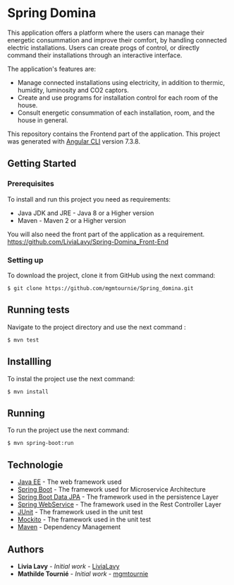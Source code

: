 # Spring Domina

This application offers a platform where the users can manage their energetic consummation and improve their comfort, by handling connected electric installations. Users can create progs of control, or directly command their installations through an interactive interface.

The application's features are:

- Manage connected installations using electricity, in addition to thermic, humidity, luminosity and CO2 captors.
- Create and use programs for installation control for each room of the house.
- Consult energetic consummation of each installation, room, and the house in general.

This repository contains the Frontend part of the application.
This project was generated with [Angular CLI](https://github.com/angular/angular-cli) version 7.3.8.

## Getting Started
### Prerequisites
To install and run this project you need as requirements:

 * Java JDK and JRE - Java 8 or a Higher version
 * Maven - Maven 2 or a Higher version

You will also need the front part of the application as a requirement.
https://github.com/LiviaLavy/Spring-Domina_Front-End
 
### Setting up
To download the project, clone it from GitHub using the next command:

```
$ git clone https://github.com/mgmtournie/Spring_domina.git
```
## Running tests

Navigate to the project directory and use the next command : 

 ````
 $ mvn test 
````

## Installling 

To instal the project use the next command:
````
$ mvn install 
````
## Running 

To run the project use the next command:
````* 
$ mvn spring-boot:run
````

## Technologie 

* [Java EE](https://www.oracle.com/technetwork/java/javaee/overview/index.html) - The web framework used
* [Spring Boot](https://spring.io/projects/spring-boot) - The framework used for Microservice Architecture
* [Spring Boot Data JPA](https://spring.io/projects/spring-data-jpa) - The framework used in the persistence Layer
* [Spring WebService](https://spring.io/projects/spring-ws) -  The framework used in the Rest Controller Layer
* [JUnit](https://junit.org/junit5/) - The framework used in the unit test
* [Mockito](https://site.mockito.org) - The framework used in the unit test
* [Maven](https://maven.apache.org) - Dependency Management



## Authors

* **Livia Lavy** - *Initial work* - [LiviaLavy](https://github.com/LiviaLavy)
* **Mathilde Tournié** - *Initial work* - [mgmtournie](https://github.com/mgmtournie)

